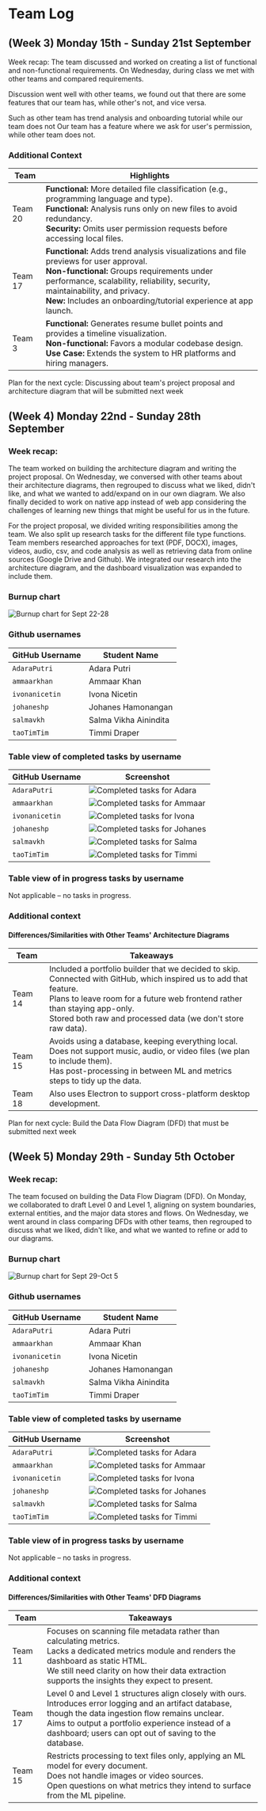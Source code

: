 # Team Log

## (Week 3) Monday 15th - Sunday 21st September

Week recap: The team discussed and worked on creating a list of functional and non-functional requirements. On Wednesday, during class we met with other teams and compared requirements.

Discussion went well with other teams, we found out that there are some features that our team has, while other's not, and vice versa.

Such as other team has trend analysis and onboarding tutorial while our team does not
Our team has a feature where we ask for user's permission, while other team does not.

### Additional Context

| Team    | Highlights                                                                                                                                                                                                                                                                                    |
| ------- | --------------------------------------------------------------------------------------------------------------------------------------------------------------------------------------------------------------------------------------------------------------------------------------------- |
| Team 20 | **Functional:** More detailed file classification (e.g., programming language and type).<br>**Functional:** Analysis runs only on new files to avoid redundancy.<br>**Security:** Omits user permission requests before accessing local files.                                                |
| Team 17 | **Functional:** Adds trend analysis visualizations and file previews for user approval.<br>**Non-functional:** Groups requirements under performance, scalability, reliability, security, maintainability, and privacy.<br>**New:** Includes an onboarding/tutorial experience at app launch. |
| Team 3  | **Functional:** Generates resume bullet points and provides a timeline visualization.<br>**Non-functional:** Favors a modular codebase design.<br>**Use Case:** Extends the system to HR platforms and hiring managers.                                                                       |

Plan for the next cycle: Discussing about team's project proposal and architecture diagram that will be submitted next week

## (Week 4) Monday 22nd - Sunday 28th September

### Week recap:

The team worked on building the architecture diagram and writing the project proposal. On Wednesday, we conversed with other teams about their architecture diagrams, then regrouped to discuss what we liked, didn't like, and what we wanted to add/expand on in our own diagram. We also finally decided to work on native app instead of web app considering the challenges of learning new things that might be useful for us in the future.

For the project proposal, we divided writing responsibilities among the team. We also split up research tasks for the different file type functions. Team members researched approaches for text (PDF, DOCX), images, videos, audio, csv, and code analysis as well as retrieving data from online sources (Google Drive and Github). We integrated our research into the architecture diagram, and the dashboard visualization was expanded to include them.

### Burnup chart

![Burnup chart for Sept 22-28](screenshots/Burnup-Sept22-28.png)

### Github usernames

| GitHub Username | Student Name          |
| --------------- | --------------------- |
| `AdaraPutri`    | Adara Putri           |
| `ammaarkhan`    | Ammaar Khan           |
| `ivonanicetin`  | Ivona Nicetin         |
| `johaneshp`     | Johanes Hamonangan    |
| `salmavkh`      | Salma Vikha Ainindita |
| `taoTimTim`     | Timmi Draper          |

### Table view of completed tasks by username

| GitHub Username | Screenshot                                                                  |
| --------------- | --------------------------------------------------------------------------- |
| `AdaraPutri`    | ![Completed tasks for Adara](screenshots/Completed-Adara-Sept22-28.png)     |
| `ammaarkhan`    | ![Completed tasks for Ammaar](screenshots/Completed-Ammaar-Sept22-28.png)   |
| `ivonanicetin`  | ![Completed tasks for Ivona](screenshots/Completed-Ivona-Sept22-28.png)     |
| `johaneshp`     | ![Completed tasks for Johanes](screenshots/Completed-Johanes-Sept22-28.png) |
| `salmavkh`      | ![Completed tasks for Salma](screenshots/Completed-Salma-Sept22-28.png)     |
| `taoTimTim`     | ![Completed tasks for Timmi](screenshots/Completed-Timmi-Sept22-28.png)     |

### Table view of in progress tasks by username

Not applicable – no tasks in progress.

### Additional context

#### Differences/Similarities with Other Teams' Architecture Diagrams

| Team    | Takeaways                                                                                                                                                                                                                                                              |
| ------- | ---------------------------------------------------------------------------------------------------------------------------------------------------------------------------------------------------------------------------------------------------------------------- |
| Team 14 | Included a portfolio builder that we decided to skip.<br>Connected with GitHub, which inspired us to add that feature.<br>Plans to leave room for a future web frontend rather than staying app-only.<br>Stored both raw and processed data (we don't store raw data). |
| Team 15 | Avoids using a database, keeping everything local.<br>Does not support music, audio, or video files (we plan to include them).<br>Has post-processing in between ML and metrics steps to tidy up the data.                                                             |
| Team 18 | Also uses Electron to support cross-platform desktop development.                                                                                                                                                                                                      |

Plan for next cycle: Build the Data Flow Diagram (DFD) that must be submitted next week

## (Week 5) Monday 29th - Sunday 5th October

### Week recap:

The team focused on building the Data Flow Diagram (DFD). On Monday, we collaborated to draft Level 0 and Level 1, aligning on system boundaries, external entities, and the major data stores and flows. On Wednesday, we went around in class comparing DFDs with other teams, then regrouped to discuss what we liked, didn't like, and what we wanted to refine or add to our diagrams.

### Burnup chart

![Burnup chart for Sept 29-Oct 5](screenshots/Burnup-Sept29-Oct5.png)

### Github usernames

| GitHub Username | Student Name          |
| --------------- | --------------------- |
| `AdaraPutri`    | Adara Putri           |
| `ammaarkhan`    | Ammaar Khan           |
| `ivonanicetin`  | Ivona Nicetin         |
| `johaneshp`     | Johanes Hamonangan    |
| `salmavkh`      | Salma Vikha Ainindita |
| `taoTimTim`     | Timmi Draper          |

### Table view of completed tasks by username

| GitHub Username | Screenshot                                                                  |
| --------------- | --------------------------------------------------------------------------- |
| `AdaraPutri`    | ![Completed tasks for Adara](screenshots/Completed-Adara-Sept29-Oct5.png)   |
| `ammaarkhan`    | ![Completed tasks for Ammaar](screenshots/Completed-Ammaar-Sept29-Oct5.png) |
| `ivonanicetin`  | ![Completed tasks for Ivona](screenshots/Completed-Ivona-Sept29-Oct5.png)   |
| `johaneshp`     | ![Completed tasks for Johanes](screenshots/Completed-Johanes-Sept29-Oct5.png) |
| `salmavkh`      | ![Completed tasks for Salma](screenshots/Completed-Salma-Sept29-Oct5.png)   |
| `taoTimTim`     | ![Completed tasks for Timmi](screenshots/Completed-Timmi-Sept29-Oct5.png)   |

### Table view of in progress tasks by username

Not applicable – no tasks in progress.

### Additional context

#### Differences/Similarities with Other Teams' DFD Diagrams

| Team  | Takeaways                                                                                                                                                                                                                         |
| ----- | --------------------------------------------------------------------------------------------------------------------------------------------------------------------------------------------------------------------------------- |
| Team 11 | Focuses on scanning file metadata rather than calculating metrics.<br>Lacks a dedicated metrics module and renders the dashboard as static HTML.<br>We still need clarity on how their data extraction supports the insights they expect to present. |
| Team 17 | Level 0 and Level 1 structures align closely with ours.<br>Introduces error logging and an artifact database, though the data ingestion flow remains unclear.<br>Aims to output a portfolio experience instead of a dashboard; users can opt out of saving to the database. |
| Team 15 | Restricts processing to text files only, applying an ML model for every document.<br>Does not handle images or video sources.<br>Open questions on what metrics they intend to surface from the ML pipeline.                                                          |